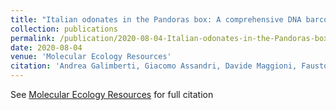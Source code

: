 ```yaml
---
title: "Italian odonates in the Pandoras box: A comprehensive DNA barcoding inventory shows taxonomic warnings at the Holarctic scale"
collection: publications
permalink: /publication/2020-08-04-Italian-odonates-in-the-Pandoras-box-A-comprehensive-DNA-barcoding-inventory-shows-taxonomic-warnings-at-the-Holarctic-scale.md
date: 2020-08-04
venue: 'Molecular Ecology Resources'
citation: 'Andrea Galimberti, Giacomo Assandri, Davide Maggioni, Fausto Ramazzotti, Daniele Baroni, Gaia Bazzi, Ivan Chiandetti, Andrea Corso, Vincenzo Ferri, Mirko Galuppi, Luca Ilahiane, Gianandrea La Porta, Lorenzo Laddaga, Federico Landi, Fabio Mastropasqua, Samuele Ramellini, Roberto Santinelli, Giovanni Soldato, Salvatore Surdo, Maurizio Casiraghi &quot;Italian odonates in the Pandora's box: A comprehensive DNA barcoding inventory shows taxonomic warnings at the Holarctic scale.&quot; Molecular Ecology Resources, 2020.'
---
```

 See [Molecular Ecology Resources](https://doi.org/10.1111/1755-0998.13235) for full citation
